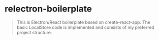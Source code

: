 # relectron-boilerplate

> This is Electron/React boilerplate based on create-react-app. The basic LocalStore code is implemented and consists of my preferred project structure.